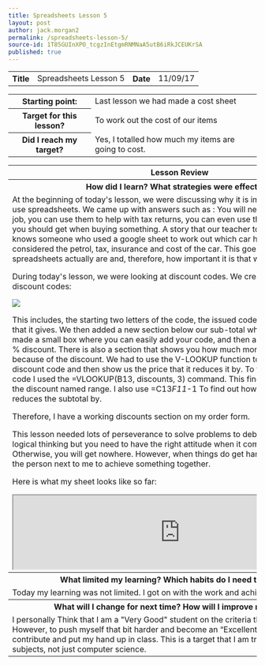 ```yaml
---
title: Spreadsheets Lesson 5
layout: post
author: jack.morgan2
permalink: /spreadsheets-lesson-5/
source-id: 1T85GUInXPO_tcgzInEtgmRNMNaA5utB6iRkJCEUKrSA
published: true
---
```

<table>
  <tr>
    <th class="b">Title</th>
    <td>Spreadsheets Lesson 5</td>
    <th class="b">Date</th>
    <td>11/09/17</td>
  </tr>
</table>


<table>
  <tr>
    <th class="b">Starting point:</th>
    <td>Last lesson we had made a cost sheet</td>
  </tr>
  <tr>
    <th class="b">Target for this lesson?</th>
    <td>To work out the cost of our items</td>
  </tr>
  <tr>
    <th class="b">Did I reach my target? 
</th>
    <td>Yes, I totalled how much my items are going to cost.</td>
  </tr>
</table>


<table>
  <tr>
    <th class="b">Lesson Review</th>
  </tr>
  <tr>
    <th class="b">How did I learn? What strategies were effective? </th>
  </tr>
  <tr>
    <td>At the beginning of today's lesson, we were discussing why it is important to learn how to use spreadsheets. We came up with answers such as : You will need to use them in your job, you can use them to help with tax returns, you can even use them to see which deal you should get when buying something. A story that our  teacher told us was that he knows someone who used a google sheet to work out which car he should get. He considered the petrol, tax, insurance and cost of the car. This goes to show how useful spreadsheets actually are and, therefore, how important it is that we learn about them.

 During today's lesson, we were looking at discount codes. We created a new sheet called discount codes:
 
 <img src="https://raw.githubusercontent.com/jackm245/jackm245.github.io/master/images/Screen%20Shot%202017-10-11%20at%2018.04.14.png?raw=true">

This includes, the starting two letters of the code, the issued code and then the discount that it gives. We then added a new section below our sub-total which was discount. I also made a small box where you can easily add your code, and then a box next to it saying the % discount. There is also a section that shows you how much money you get taken of because of the discount. We had to use the V-LOOKUP function to find the correct discount code and then show us the price that it reduces it by. To find the % discount of a code I used the =VLOOKUP(B13, discounts, 3) command. This finds the 3rd column of the discount named range. I also use =C13*F11*-1 To find out how much the discount reduces the subtotal by. 

Therefore, I have a working discounts section on my order form.

This lesson needed lots of perseverance to solve problems to debug. It requires lots of logical thinking but you need to have the right attitude when it comes to problem solving. Otherwise, you will get nowhere. However, when things do get hard, I can collaborate with the person next to me to achieve something together. 

Here is what my sheet looks like so far:
<iframe src="https://docs.google.com/spreadsheets/d/e/2PACX-1vTwYvF5pzpbZ5MvK7J45HUUoSu7ZtbrCwD-oaN9XV6FymnUtn7YnQonc34oYvXup5sUazFVEPXWFoqU/pubhtml?widget=true&amp;headers=false height="425" width="675""></iframe> 
</td>
  </tr>
  <tr>
    <th class="b">What limited my learning? Which habits do I need to work on? </th>
  </tr>
  <tr>
    <td>Today my learning was not limited. I got on with the work and achieved my goal.</td>
  </tr>
  <tr>
    <th class="b">What will I change for next time? How will I improve my learning?</th>
  </tr>
  <tr>
    <td>I personally Think that I am a "Very Good" student on the criteria that our teacher gave us. However, to push myself that bit harder and become an “Excellent Student” I will need to contribute and put my hand up in class. This is a target that I am trying to work on in all subjects, not just computer science.</td>
  </tr>
</table>


